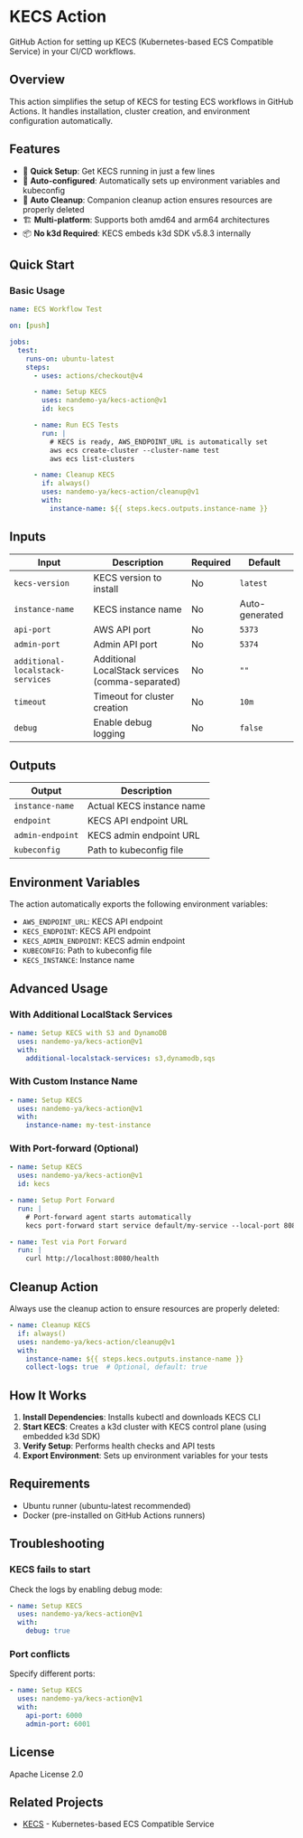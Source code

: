 # KECS Action

GitHub Action for setting up KECS (Kubernetes-based ECS Compatible Service) in your CI/CD workflows.

## Overview

This action simplifies the setup of KECS for testing ECS workflows in GitHub Actions. It handles installation, cluster creation, and environment configuration automatically.

## Features

- 🚀 **Quick Setup**: Get KECS running in just a few lines
- 🔧 **Auto-configured**: Automatically sets up environment variables and kubeconfig
- 🧹 **Auto Cleanup**: Companion cleanup action ensures resources are properly deleted
- 🏗️ **Multi-platform**: Supports both amd64 and arm64 architectures
- 📦 **No k3d Required**: KECS embeds k3d SDK v5.8.3 internally

## Quick Start

### Basic Usage

```yaml
name: ECS Workflow Test

on: [push]

jobs:
  test:
    runs-on: ubuntu-latest
    steps:
      - uses: actions/checkout@v4

      - name: Setup KECS
        uses: nandemo-ya/kecs-action@v1
        id: kecs

      - name: Run ECS Tests
        run: |
          # KECS is ready, AWS_ENDPOINT_URL is automatically set
          aws ecs create-cluster --cluster-name test
          aws ecs list-clusters

      - name: Cleanup KECS
        if: always()
        uses: nandemo-ya/kecs-action/cleanup@v1
        with:
          instance-name: ${{ steps.kecs.outputs.instance-name }}
```

## Inputs

| Input | Description | Required | Default |
|-------|-------------|----------|---------|
| `kecs-version` | KECS version to install | No | `latest` |
| `instance-name` | KECS instance name | No | Auto-generated |
| `api-port` | AWS API port | No | `5373` |
| `admin-port` | Admin API port | No | `5374` |
| `additional-localstack-services` | Additional LocalStack services (comma-separated) | No | `""` |
| `timeout` | Timeout for cluster creation | No | `10m` |
| `debug` | Enable debug logging | No | `false` |

## Outputs

| Output | Description |
|--------|-------------|
| `instance-name` | Actual KECS instance name |
| `endpoint` | KECS API endpoint URL |
| `admin-endpoint` | KECS admin endpoint URL |
| `kubeconfig` | Path to kubeconfig file |

## Environment Variables

The action automatically exports the following environment variables:

- `AWS_ENDPOINT_URL`: KECS API endpoint
- `KECS_ENDPOINT`: KECS API endpoint
- `KECS_ADMIN_ENDPOINT`: KECS admin endpoint
- `KUBECONFIG`: Path to kubeconfig file
- `KECS_INSTANCE`: Instance name

## Advanced Usage

### With Additional LocalStack Services

```yaml
- name: Setup KECS with S3 and DynamoDB
  uses: nandemo-ya/kecs-action@v1
  with:
    additional-localstack-services: s3,dynamodb,sqs
```

### With Custom Instance Name

```yaml
- name: Setup KECS
  uses: nandemo-ya/kecs-action@v1
  with:
    instance-name: my-test-instance
```

### With Port-forward (Optional)

```yaml
- name: Setup KECS
  uses: nandemo-ya/kecs-action@v1
  id: kecs

- name: Setup Port Forward
  run: |
    # Port-forward agent starts automatically
    kecs port-forward start service default/my-service --local-port 8080

- name: Test via Port Forward
  run: |
    curl http://localhost:8080/health
```

## Cleanup Action

Always use the cleanup action to ensure resources are properly deleted:

```yaml
- name: Cleanup KECS
  if: always()
  uses: nandemo-ya/kecs-action/cleanup@v1
  with:
    instance-name: ${{ steps.kecs.outputs.instance-name }}
    collect-logs: true  # Optional, default: true
```

## How It Works

1. **Install Dependencies**: Installs kubectl and downloads KECS CLI
2. **Start KECS**: Creates a k3d cluster with KECS control plane (using embedded k3d SDK)
3. **Verify Setup**: Performs health checks and API tests
4. **Export Environment**: Sets up environment variables for your tests

## Requirements

- Ubuntu runner (ubuntu-latest recommended)
- Docker (pre-installed on GitHub Actions runners)

## Troubleshooting

### KECS fails to start

Check the logs by enabling debug mode:

```yaml
- name: Setup KECS
  uses: nandemo-ya/kecs-action@v1
  with:
    debug: true
```

### Port conflicts

Specify different ports:

```yaml
- name: Setup KECS
  uses: nandemo-ya/kecs-action@v1
  with:
    api-port: 6000
    admin-port: 6001
```

## License

Apache License 2.0

## Related Projects

- [KECS](https://github.com/nandemo-ya/kecs) - Kubernetes-based ECS Compatible Service
